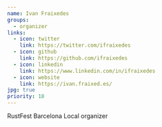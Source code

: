 ```yaml
---
name: Ivan Fraixedes
groups:
  - organizer
links:
  - icon: twitter
    link: https://twitter.com/ifraixedes
  - icon: github
    link: https://github.com/ifraixedes
  - icon: linkedin
    link: https://www.linkedin.com/in/ifraixedes
  - icon: website
    link: https://ivan.fraixed.es/
jpg: true
priority: 18
---
```


RustFest Barcelona Local organizer
